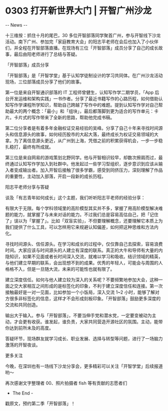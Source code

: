 # 0303 打开新世界大门 | 开智广州沙龙

-- News --

十三维按：抓住十月的尾巴，30 多位开智部落同学聚首广州，参与开智线下沙龙活动。南下广州、参加完「家庭教育大会」的阳志平老师在会后也加入了小伙伴们，并全程在开智部落直播。在现场有三位「开智部落」成员分享了自己的成长故事，最后由阳老师进行了总结与答疑。

「开智部落」成员分享

「开智部落」是「开智学堂」基于认知学徒制设计的学习共同体。在广州沙龙活动现场，三位部落成员分享了他们的故事。

第一位是来自开智通识部落的 IT 工程师曾健生，认知写作学二期学员，「App 后台开发运维和架构实践」一书作者。分享了最近书籍写作的心路历程，如何借助认知写作学课程所学知识，帮助自己跨越了写作中的难题。提到认知写作学对自己帮助最大的两个概念：「最小」和「组块」，最后都落脚到更为适合的写作单元：卡片。卡片式的写作带来了全新的思路，帮助他完成书稿。

第二位分享者是有着多年金融权证交易经验的吴峰。分享了自己十年来寻找时间源头和信息源头的故事，如何经历股市的大起大落，最终成长为权证交易领域的大拿。为了离信息源头更近，从广州到上海，凭借之前的积累获得机会，一步一步稳扎稳打，最终有所成就。

第三位是来自网易的游戏策划北野同学。他与开智相识较早，却数次擦肩而过，最终通过认知写作学加入到社群中。他发起过一些学习型组织，逐步意识到应该从输入者变成输出者。加入开智后接触了很多学霸，感受到同侪压力，深刻理解了作品的重要性，主动加入部落，开启一段新的成长历程。

阳志平老师分享与答疑

谈及「有志青年如何成长」这个主题，我们听听阳志平老师的经验分享：

有限大于无限。每个学科领域里的高阶模型其实并不多，掌握了用高阶模型解决难题的能力，就掌握了与未来对话的能力。不过我们总是容易高估自己，把「记住了」误以为「掌握了」。比如「双盲实验」，不但要理解概念，还要理解它本质上为我们提供了什么工具，可以怎样用它来规避认知偏差，如何把这种思维和方法内化。

寻找时间源头、信任源头。在学习和成长的过程中，仅仅靠自己去探索，容易浪费时间。大家应该与时间源头的人建立有深度的联系。真正的大牛和导师有大量的内隐知识，如果不见面或者长时间深入交流，就难以学习和吸收。结识领域的精英，与他们建立早期的联系，会出现想不到的成果。优秀的年轻人，可能会与周围的人格格不入，但是一旦随大流，未来的可能性也就有限了。

建立深度信任。如何与他人建立较为深入的关系呢？不要频繁地参加大会，这种一面之交大家相互之间形成的是标签化的印象，不利于建立深度信任和连接。第一次接触最好是一对一见面，比如参加一个小饭局，深入交流 1~2 小时，能够了解对方很多非标签化的信息，这样才不会形成刻板印象。「开智部落」鼓励更多深度的交流和共同创造。

输出大于输入。参与「开智部落」，不要当伸手党和潜水党，一定要变被动为主动，才会更有收获。谁发起，谁负责，大家共同营造开源社区的氛围。主动，能带你达到前所未及的高度。

答疑环节，现场群友就学习成长、职业发展、选择与转型等问题，进行了一场脑力激荡的开智夜谈。

更多关注

今晚，在深圳也有一场线下沙龙分享会，更多精彩可以关注「开智学堂」后续报道哟～

再次感谢文字整理者 00、照片拍摄者 fish 等有贡献的志愿者们

- The End -

戳原文，预约第二季「开智部落」！

